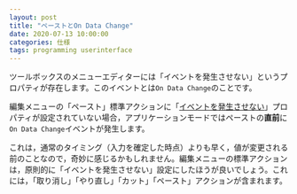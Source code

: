 ```yaml
---
layout: post
title: "ペーストとOn Data Change"
date: 2020-07-13 10:00:00
categories: 仕様
tags: programming userinterface
---
```


ツールボックスのメニューエディターには「イベントを発生させない」というプロパティが存在します。このイベントとは``On Data Change``のことです。

編集メニューの「ペースト」標準アクションに「[イベントを発生させない](https://doc.4d.com/4Dv14/4D/14.4/Specifying-the-action-of-a-menu.300-2604070.ja.html)」プロパティが設定されていない場合，アプリケーションモードではペーストの**直前**に``On Data Change``イベントが発生します。

これは，通常のタイミング（入力を確定した時点）よりも早く，値が変更される前のことなので，奇妙に感じるかもしれません。編集メニューの標準アクションは，原則的に「イベントを発生させない」設定にしたほうが良いでしょう。これには，「取り消し」「やり直し」「カット」「ペースト」アクションが含まれます。
